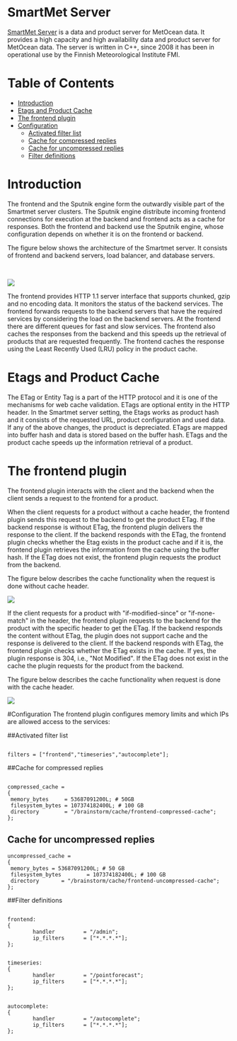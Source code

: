 # SmartMet Server

[SmartMet Server](https://github.com/fmidev/smartmet-server) is a data
and product server for MetOcean data. It provides a high capacity and
high availability data and product server for MetOcean data. The
server is written in C++, since 2008 it has been in operational use by
the Finnish Meteorological Institute FMI.

Table of Contents
=================

  * [Introduction](#introduction)
  * [Etags and Product Cache](#etags-and-product-cache)
  * [The frontend  plugin](#the-frontend--plugin)
  * [Configuration](#configuration)
    * [Activated filter list](#activated-filter-list)
    * [Cache for compressed replies](#cache-for-compressed-replies)
    * [Cache for uncompressed replies](#cache-for-uncompressed-replies)
    * [Filter definitions](#filter-definitions)

# Introduction

The frontend and the Sputnik engine form the outwardly visible part of
the Smartmet server clusters. The Sputnik engine distribute incoming
frontend connections for execution at the backend and frontend acts as
a cache for responses. Both the frontend and backend use the Sputnik
engine, whose configuration depends on whether it is on the frontend
or backend.


The figure below shows the architecture of the Smartmet server. It
consists of frontend and backend servers, load balancer, and database servers.



<br>

![](docs/images/smartmet_server_schematic_dia.png)

The frontend provides HTTP 1.1 server interface that supports chunked,
gzip and no encoding data. It monitors the status of the backend
services. The frontend forwards requests to the backend servers that
have the required services by considering the load on the backend
servers. At the frontend there are different queues for fast and slow
services. The frontend also caches the responses from the backend and
this speeds up the retrieval of products that are requested
frequently. The frontend caches the response using the Least Recently
Used (LRU) policy in the product cache.


# Etags and Product Cache 


The ETag or Entity Tag is a part of the HTTP protocol and it is one of
the mechanisms for web cache validation. ETags are optional entity in
the HTTP header. In the Smartmet server setting, the Etags works as
product hash and it consists of the requested URL, product configuration and
used data. If any of the above changes, the product is
depreciated. ETags are mapped into buffer hash and data is stored
based on the buffer hash. ETags and the product cache speeds up the
information retrieval of a product.


# The frontend  plugin

The frontend plugin interacts with the client and the backend when the
client sends a request to the frontend for a product.



When the client requests for a product without a cache header, the
frontend plugin sends this request to the backend to get the product
ETag. If the backend response is without ETag, the frontend  plugin delivers
the response to the client. If the backend responds with the ETag, the
frontend plugin checks whether the Etag exists in the product cache and if it
is, the frontend plugin  retrieves the information from the cache using the
buffer hash. If the ETag does not exist, the frontend plugin  requests the
product from the backend.

The figure below  describes the  cache functionality when the  request is
done without cache header.


![](docs/images/bs_cache.png)



If the client requests for a product with "if-modified-since" or
 "if-none-match" in the header, the frontend plugin requests to the
 backend for the product with the specific header to get the ETag. If
 the backend responds the content without ETag, the plugin does not
 support cache and the response is delivered to the client. If the
 backend responds with ETag, the frontend plugin checks whether the
 ETag exists in the cache. If yes, the plugin response is 304, i.e.,
 "Not Modified". If the ETag does not exist in the cache the plugin
 requests for the product from the backend.

The figure below  describes the  cache functionality when request is done with the  cache header.


![](docs/images/bs_cache_2.png)


#Configuration
The frontend plugin configures memory limits and which IPs are allowed
access to the services:

##Activated filter list
<pre><code>
filters = ["frontend","timeseries","autocomplete"];
</code></pre>

##Cache for compressed replies

<pre><code>
compressed_cache =
{
 memory_bytes     = 53687091200L; # 50GB
 filesystem_bytes = 107374182400L; # 100 GB                          
 directory        = "/brainstorm/cache/frontend-compressed-cache";
};
</code></pre>

## Cache for uncompressed replies

<pre><code>uncompressed_cache =
{
 memory_bytes = 53687091200L; # 50 GB
 filesystem_bytes        = 107374182400L; # 100 GB
 directory       = "/brainstorm/cache/frontend-uncompressed-cache";
};
</code></pre>

##Filter definitions
<pre><code>
frontend:
{
        handler         = "/admin";
        ip_filters      = ["*.*.*.*"];
};
</code></pre>
<pre><code>
timeseries:
{
        handler         = "/pointforecast";
        ip_filters      = ["*.*.*.*"];
};
</code></pre>

<pre><code>
autocomplete:
{
        handler         = "/autocomplete";
        ip_filters      = ["*.*.*.*"];
};
</code></pre>




